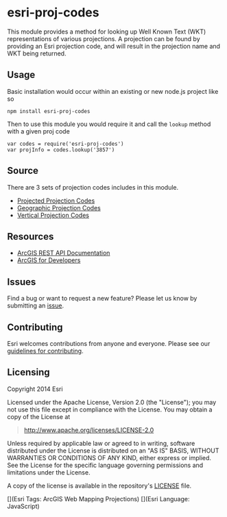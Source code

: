 # esri-proj-codes

This module provides a method for looking up Well Known Text (WKT) representations of various projections. A projection can be found by providing an Esri projection code, and will result in the projection name and WKT being returned. 

##  Usage

Basic installation would occur within an existing or new node.js project like so

  ```
  npm install esri-proj-codes
  ```

Then to use this module you would require it and call the `lookup` method with a given proj code

  ```
  var codes = require('esri-proj-codes')
  var projInfo = codes.lookup('3857')
  ```

## Source 

There are 3 sets of projection codes includes in this module. 

* [Projected Projection Codes](http://resources.arcgis.com/en/help/arcgis-rest-api/index.html#/Projected_coordinate_systems/02r3000000vt000000/)
* [Geographic Projection Codes](http://resources.arcgis.com/en/help/arcgis-rest-api/index.html#/Geographic_coordinate_systems/02r300000105000000/)
* [Vertical Projection Codes](http://resources.arcgis.com/en/help/arcgis-rest-api/index.html#/Vertical_coordinate_systems/02r3000000rn000000/)  

## Resources

* [ArcGIS REST API Documentation](http://resources.arcgis.com/en/help/arcgis-rest-api/)
* [ArcGIS for Developers](http://developers.arcgis.com)

## Issues

Find a bug or want to request a new feature? Please let us know by submitting an [issue](https://github.com/Esri/esri-proj-codes/issues).

## Contributing

Esri welcomes contributions from anyone and everyone. Please see our [guidelines for contributing](https://github.com/Esri/contributing).

## Licensing

Copyright 2014 Esri

Licensed under the Apache License, Version 2.0 (the "License");
you may not use this file except in compliance with the License.
You may obtain a copy of the License at

> http://www.apache.org/licenses/LICENSE-2.0

Unless required by applicable law or agreed to in writing, software
distributed under the License is distributed on an "AS IS" BASIS,
WITHOUT WARRANTIES OR CONDITIONS OF ANY KIND, either express or implied.
See the License for the specific language governing permissions and
limitations under the License.

A copy of the license is available in the repository's [LICENSE](./license.txt) file.

[](Esri Tags: ArcGIS Web Mapping Projections)
[](Esri Language: JavaScript)
